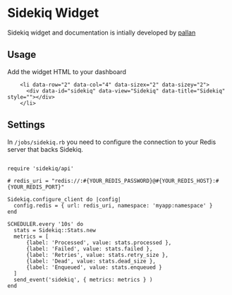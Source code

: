 Sidekiq Widget
===============

Sidekiq widget and documentation is intially developed by [pallan](https://github.com/pallan)

## Usage

Add the widget HTML to your dashboard
```
    <li data-row="2" data-col="4" data-sizex="2" data-sizey="2">
      <div data-id="sidekiq" data-view="Sidekiq" data-title="Sidekiq" style=""></div>
    </li>
```

## Settings

In `/jobs/sidekiq.rb` you need to configure the connection to your Redis server that backs Sidekiq.

````

require 'sidekiq/api'

# redis_uri = "redis://:#{YOUR_REDIS_PASSWORD}@#{YOUR_REDIS_HOST}:#{YOUR_REDIS_PORT}"

Sidekiq.configure_client do |config|
  config.redis = { url: redis_uri, namespace: 'myapp:namespace' }
end

SCHEDULER.every '10s' do
  stats = Sidekiq::Stats.new
  metrics = [
      {label: 'Processed', value: stats.processed },
      {label: 'Failed', value: stats.failed },
      {label: 'Retries', value: stats.retry_size },
      {label: 'Dead', value: stats.dead_size },
      {label: 'Enqueued', value: stats.enqueued }
  ]
  send_event('sidekiq', { metrics: metrics } )
end
````
